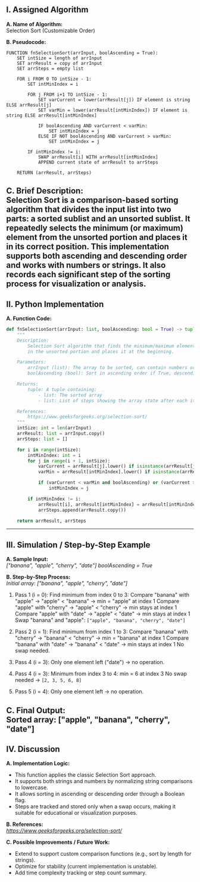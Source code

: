 ## I. Assigned Algorithm

**A. Name of Algorithm:**  
Selection Sort (Customizable Order)

**B. Pseudocode:**  
```plaintext
FUNCTION fnSelectionSort(arrInput, boolAscending = True):
    SET intSize = length of arrInput
    SET arrResult = copy of arrInput
    SET arrSteps = empty list

    FOR i FROM 0 TO intSize - 1:
        SET intMinIndex = i

        FOR j FROM i+1 TO intSize - 1:
            SET varCurrent = lower(arrResult[j]) IF element is string ELSE arrResult[j]
            SET varMin = lower(arrResult[intMinIndex]) IF element is string ELSE arrResult[intMinIndex]

            IF boolAscending AND varCurrent < varMin:
                SET intMinIndex = j
            ELSE IF NOT boolAscending AND varCurrent > varMin:
                SET intMinIndex = j

        IF intMinIndex != i:
            SWAP arrResult[i] WITH arrResult[intMinIndex]
            APPEND current state of arrResult to arrSteps

    RETURN (arrResult, arrSteps)
```

**C. Brief Description:**  
Selection Sort is a comparison-based sorting algorithm that divides the input list into two parts: a sorted sublist and an unsorted sublist. It repeatedly selects the minimum (or maximum) element from the unsorted portion and places it in its correct position. This implementation supports both ascending and descending order and works with numbers or strings. It also records each significant step of the sorting process for visualization or analysis.
---

## II. Python Implementation

**A. Function Code:**  
```python
def fnSelectionSort(arrInput: list, boolAscending: bool = True) -> tuple[list, list]:
    """
    Description:
        Selection Sort algorithm that finds the minimum/maximum element 
        in the unsorted portion and places it at the beginning.

    Parameters:
        arrInput (list): The array to be sorted, can contain numbers or strings
        boolAscending (bool): Sort in ascending order if True, descending if False

    Returns:
        tuple: A tuple containing:
            - list: The sorted array
            - list: List of steps showing the array state after each iteration

    References:
        https://www.geeksforgeeks.org/selection-sort/
    """
    intSize: int = len(arrInput)
    arrResult: list = arrInput.copy()
    arrSteps: list = []

    for i in range(intSize):
        intMinIndex: int = i
        for j in range(i + 1, intSize):
            varCurrent = arrResult[j].lower() if isinstance(arrResult[j], str) else arrResult[j]
            varMin = arrResult[intMinIndex].lower() if isinstance(arrResult[intMinIndex], str) else arrResult[intMinIndex]

            if (varCurrent < varMin and boolAscending) or (varCurrent > varMin and not boolAscending):
                intMinIndex = j

        if intMinIndex != i:
            arrResult[i], arrResult[intMinIndex] = arrResult[intMinIndex], arrResult[i]
            arrSteps.append(arrResult.copy())

    return arrResult, arrSteps
```
---

## III. Simulation / Step-by-Step Example

**A. Sample Input:**  
*["banana", "apple", "cherry", "date"]*
*boolAscending = True*

**B. Step-by-Step Process:**  
*Initial array: ["banana", "apple", "cherry", "date"]*

1. Pass 1 (i = 0):
        Find minimum from index 0 to 3:
        Compare "banana" with "apple" → "apple" < "banana" → min = "apple" at index 1
        Compare "apple" with "cherry" → "apple" < "cherry" → min stays at index 1
        Compare "apple" with "date" → "apple" < "date" → min stays at index 1
        Swap "banana" and "apple":
        `["apple", "banana", "cherry", "date"]`

2. Pass 2 (i = 1):
        Find minimum from index 1 to 3:
        Compare "banana" with "cherry" → "banana" < "cherry" → min = "banana" at index 1
        Compare "banana" with "date" → "banana" < "date" → min stays at index 1
        No swap needed.

3. Pass 4 (i = 3):
        Only one element left ("date") → no operation.

4. Pass 4 (i = 3):
        Minimum from index 3 to 4: min = 6 at index 3
        No swap needed → `[2, 3, 5, 6, 8]`

5. Pass 5 (i = 4):
        Only one element left → no operation.

**C. Final Output:**  
Sorted array: ["apple", "banana", "cherry", "date"]
---

## IV. Discussion

**A. Implementation Logic:**  
- This function applies the classic Selection Sort approach.
- It supports both strings and numbers by normalizing string comparisons to lowercase.
- It allows sorting in ascending or descending order through a Boolean flag.
- Steps are tracked and stored only when a swap occurs, making it suitable for educational or visualization purposes.

**B. References:**  
*https://www.geeksforgeeks.org/selection-sort/*

**C. Possible Improvements / Future Work:**  
- Extend to support custom comparison functions (e.g., sort by length for strings).
- Optimize for stability (current implementation is unstable).
- Add time complexity tracking or step count summary.